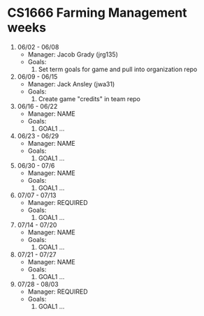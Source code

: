 # CS1666 Farming Management weeks

1. 06/02 - 06/08
	* Manager: Jacob Grady (jrg135)
	* Goals:
		1. Set term goals for game and pull into organization repo
2. 06/09 - 06/15
	* Manager: Jack Ansley (jwa31)
	* Goals:
		1. Create game "credits" in team repo
3. 06/16 - 06/22
	* Manager: NAME
	* Goals:
		1. GOAL1
		...
4. 06/23 - 06/29
	* Manager: NAME
	* Goals:
		1. GOAL1
		...
5. 06/30 - 07/6
	* Manager: NAME
	* Goals:
		1. GOAL1
		...
6. 07/07 - 07/13
	* Manager: REQUIRED
	* Goals:
		1. GOAL1
		...
7. 07/14 - 07/20
	* Manager: NAME
	* Goals:
		1. GOAL1
		...
8. 07/21 - 07/27
	* Manager: NAME
	* Goals:
		1. GOAL1
		...
9. 07/28 - 08/03
	* Manager: REQUIRED
	* Goals:
		1. GOAL1
		...		

